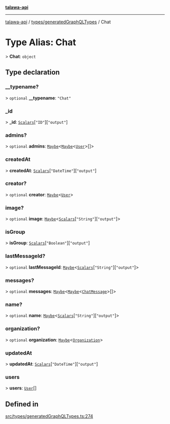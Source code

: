 [**talawa-api**](../../../README.md)

***

[talawa-api](../../../modules.md) / [types/generatedGraphQLTypes](../README.md) / Chat

# Type Alias: Chat

\> **Chat**: `object`

## Type declaration

### \_\_typename?

\> `optional` **\_\_typename**: `"Chat"`

### \_id

\> **\_id**: [`Scalars`](Scalars.md)\[`"ID"`\]\[`"output"`\]

### admins?

\> `optional` **admins**: [`Maybe`](Maybe.md)\<[`Maybe`](Maybe.md)\<[`User`](User.md)\>[]\>

### createdAt

\> **createdAt**: [`Scalars`](Scalars.md)\[`"DateTime"`\]\[`"output"`\]

### creator?

\> `optional` **creator**: [`Maybe`](Maybe.md)\<[`User`](User.md)\>

### image?

\> `optional` **image**: [`Maybe`](Maybe.md)\<[`Scalars`](Scalars.md)\[`"String"`\]\[`"output"`\]\>

### isGroup

\> **isGroup**: [`Scalars`](Scalars.md)\[`"Boolean"`\]\[`"output"`\]

### lastMessageId?

\> `optional` **lastMessageId**: [`Maybe`](Maybe.md)\<[`Scalars`](Scalars.md)\[`"String"`\]\[`"output"`\]\>

### messages?

\> `optional` **messages**: [`Maybe`](Maybe.md)\<[`Maybe`](Maybe.md)\<[`ChatMessage`](ChatMessage.md)\>[]\>

### name?

\> `optional` **name**: [`Maybe`](Maybe.md)\<[`Scalars`](Scalars.md)\[`"String"`\]\[`"output"`\]\>

### organization?

\> `optional` **organization**: [`Maybe`](Maybe.md)\<[`Organization`](Organization.md)\>

### updatedAt

\> **updatedAt**: [`Scalars`](Scalars.md)\[`"DateTime"`\]\[`"output"`\]

### users

\> **users**: [`User`](User.md)[]

## Defined in

[src/types/generatedGraphQLTypes.ts:274](https://github.com/PalisadoesFoundation/talawa-api/blob/6bd0fecc1032af2aa70d925c85724d9fec2350f9/src/types/generatedGraphQLTypes.ts#L274)
